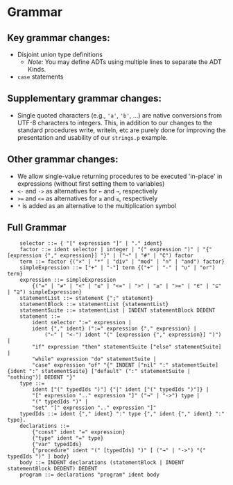 # Grammar

## Key grammar changes:
* Disjoint union type definitions
  * _Note:_ You may define ADTs using multiple lines to separate the ADT Kinds.
* `case` statements

## Supplementary grammar changes:
* Single quoted characters (e.g., `'a'`, `'b'`, ...) are native conversions from UTF-8 characters to integers. This, in addition to our changes to the standard procedures write, writeln, etc are purely done for improving the presentation and usability of our `strings.p` example.

## Other grammar changes:
* We allow single-value returning procedures to be executed 'in-place' in expressions (without first setting them to variables)
* `<-` and `->` as alternatives for `←` and `→`, respectively
* `>=` and `<=` as alternatives for `≥` and `≤`, respectively
* `*` is added as an alternative to the multiplication symbol

## Full Grammar
```
    selector ::= { "[" expression "]" | "." ident}
    factor ::= ident selector | integer | "(" expression ")" | "{" [expression {"," expression}] "}" | ("¬" | "#" | "∁") factor
    term ::= factor {("×" | "*" | "div" | "mod" | "∩" | "and") factor}
    simpleExpression ::= ["+" | "-"] term {("+" | "-" | "∪" | "or") term}
    expression ::= simpleExpression
        {("=" | "≠" | "<" | "≤" | "<=" | ">" | "≥" | ">=" | "∈" | "⊆" | "⊇") simpleExpression}
    statementList ::= statement {";" statement}
    statementBlock ::= statementList {statementList}
    statementSuite ::= statementList | INDENT statementBlock DEDENT
    statement ::=
        ident selector ":=" expression |
        ident {"," ident} (":=" expression {"," expression} |
            ("←" | "<-") ident "(" [expression {"," expression}] ")") |
        "if" expression "then" statementSuite ["else" statementSuite] |
        "while" expression "do" statementSuite |
        "case" expression "of" "{" INDENT ["nil" ":" statementSuite] {ident ":" statementSuite} ["default" (":" statementSuite | "nothing")] DEDENT "}"
    type ::=
        ident ["(" typedIds ")"] {"|" ident ["(" typedIds ")"]} |
        "[" expression ".." expression "]" ("→" | "->") type |
        "(" typedIds ")" |
        "set" "[" expression ".." expression "]"
    typedIds ::= ident {"," ident} ":" type {"," ident {"," ident} ":" type}.
    declarations ::= 
        {"const" ident "=" expression}
        {"type" ident "=" type}
        {"var" typedIds}
        {"procedure" ident "(" [typedIds] ")" [ ("→" | "->") "(" typedIds ")" ] body}
    body ::= INDENT declarations (statementBlock | INDENT statementBlock DEDENT) DEDENT
    program ::= declarations "program" ident body
```
